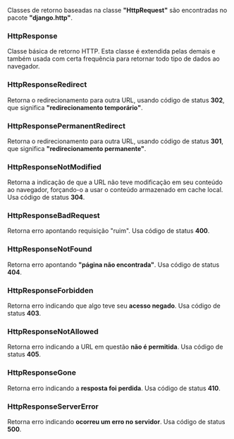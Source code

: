Classes de retorno baseadas na classe **"HttpRequest"** são encontradas no pacote **"django.http"**.

### HttpResponse

Classe básica de retorno HTTP. Esta classe é extendida pelas demais e também usada com certa frequência para retornar todo tipo de dados ao navegador.

### HttpResponseRedirect

Retorna o redirecionamento para outra URL, usando código de status **302**, que significa **"redirecionamento temporário"**.

### HttpResponsePermanentRedirect

Retorna o redirecionamento para outra URL, usando código de status **301**, que significa **"redirecionamento permanente"**.

### HttpResponseNotModified

Retorna a indicação de que a URL não teve modificação em seu conteúdo ao navegador, forçando-o a usar o conteúdo armazenado em cache local. Usa código de status **304**.

### HttpResponseBadRequest

Retorna erro apontando requisição "ruim". Usa código de status **400**.

### HttpResponseNotFound

Retorna erro apontando **"página não encontrada"**. Usa código de status **404**.

### HttpResponseForbidden

Retorna erro indicando que algo teve seu **acesso negado**. Usa código de status **403**.

### HttpResponseNotAllowed

Retorna erro indicando a URL em questão **não é permitida**. Usa código de status **405**.

### HttpResponseGone

Retorna erro indicando a **resposta foi perdida**. Usa código de status **410**.

### HttpResponseServerError

Retorna erro indicando **ocorreu um erro no servidor**. Usa código de status **500**.

